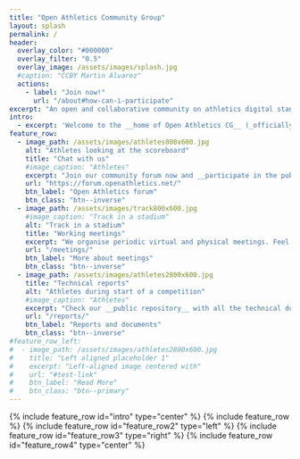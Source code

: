 ```yaml
---
title: "Open Athletics Community Group"
layout: splash
permalink: /
header:
  overlay_color: "#000000"
  overlay_filter: "0.5"
  overlay_image: /assets/images/splash.jpg
  #caption: "CCBY Martin Alvarez"
  actions:
    - label: "Join now!"
      url: "/about#how-can-i-participate"
excerpt: "An open and collaborative community on athletics digital standards, including innovative solutions and interoperability across multi-level federations, service providers and data geeks."
intro: 
  - excerpt: 'Welcome to the __home of Open Athletics CG__ (_officially named OpenTrack Community Group_). We are exploring the definition of data schemes (i.e., athletes, results and venues), lists of codes (i.e., event types, countries,...), and APIs for data exchange to make the most of the sport through __collaboration__ and __open standards__.'
feature_row:
  - image_path: /assets/images/athletes800x600.jpg
    alt: "Athletes looking at the scoreboard"
    title: "Chat with us"
    #image_caption: "Athletes"
    excerpt: "Join our community forum now and __participate in the public discussions__, or raise the concrete questions you might have. Everyone is welcome."
    url: "https://forum.openathletics.net/"
    btn_label: "Open Athletics forum"
    btn_class: "btn--inverse"
  - image_path: /assets/images/track800x600.jpg
    #image_caption: "Track in a stadium"
    alt: "Track in a stadium"
    title: "Working meetings"
    excerpt: "We organise periodic virtual and physical meetings. Feel free to __join us__ in the next one and raise __your challenges__ or show __your contributions__ to Athletics."
    url: "/meetings/"
    btn_label: "More about meetings"
    btn_class: "btn--inverse"
  - image_path: /assets/images/athletes2800x600.jpg
    title: "Technical reports"
    alt: "Athletes during start of a competition"
    #image_caption: "Athletes"
    excerpt: "Check our __public repository__ with all the technical documents and reports we have produced. Everything in the repository is __open by default__."
    url: "/reports/"
    btn_label: "Reports and documents"
    btn_class: "btn--inverse"
#feature_row_left:
#  - image_path: /assets/images/athletes2800x600.jpg
#    title: "Left aligned placeholder 1"
#    excerpt: "Left-aligned image centered with"
#    url: "#test-link"
#    btn_label: "Read More"
#    btn_class: "btn--primary"
---
```


{% include feature_row id="intro" type="center" %}
{% include feature_row %}
{% include feature_row id="feature_row2" type="left" %}
{% include feature_row id="feature_row3" type="right" %}
{% include feature_row id="feature_row4" type="center" %}

<!--
{% include feature_row id="feature_row_left" type="left" %}
-->